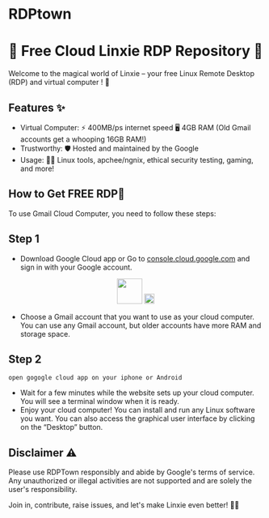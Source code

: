 # RDPtown
# 🌟 Free Cloud Linxie RDP Repository 🚀

Welcome to the magical world of Linxie – your free Linux Remote Desktop (RDP) and virtual computer ! 🎉

## Features ✨
- Virtual Computer: ⚡️ 400MB/ps internet speed 🖥️ 4GB RAM (Old Gmail accounts get a whooping 16GB RAM!)
- Trustworthy: 🛡️ Hosted and maintained by the  Google
- Usage: 👨‍💻 Linux tools, apchee/ngnix, ethical security testing, gaming, and more!

## How to Get FREE RDP🚀
To use Gmail Cloud Computer, you need to follow these steps:
## Step 1
 - Download Google Cloud app or Go to [console.cloud.google.com](https://console.cloud.google.com/) and sign in with your Google account.
 <p align="center">
<img src="https://github.com/AryanVBW/RDPtown/releases/download/l1/AppleStore.png" height="50">
<img src="https://github.com/AryanVBW/RDPtown/releases/download/l1/GooglePlayStore.png" height="20">
</p>


 - Choose a Gmail account that you want to use as your cloud computer. You can use any Gmail account, but older accounts have more RAM and storage space.
 ## Step 2
    open gogogle cloud app on your iphone or Android 
    
 - Wait for a few minutes while the website sets up your cloud computer. You will see a terminal window when it is ready.
 - Enjoy your cloud computer! You can install and run any Linux software you want. You can also access the graphical user interface by clicking on the “Desktop” button.

## Disclaimer ⚠️
Please use RDPTown responsibly and abide by Google's terms of service. Any unauthorized or illegal activities are not supported and are solely the user's responsibility.

Join in, contribute, raise issues, and let's make Linxie even better! 🚧✨
